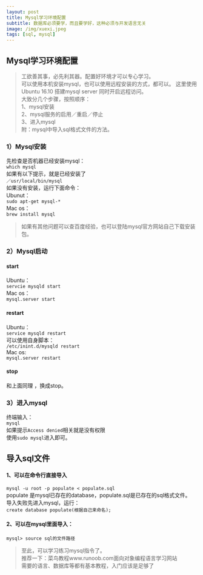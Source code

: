 ```yaml
---
layout: post           
title: Mysql学习环境配置  
subtitle: 数据库必须要学，而且要学好，这种必须与开发语言无关  
image: /img/xuexi.jpeg           
tags: [sql, mysql]
---
```

## Mysql学习环境配置  
>工欲善其事，必先利其器。配置好环境才可以专心学习。   
>可以使用本机安装mysql，也可以使用远程安装的方式，都可以。
>这里使用 Ubuntu 16.10 搭建mysql server 同时开启远程访问。  
>大致分几个步骤，按照顺序：  
>1、mysql安装   
>2、mysql服务的启用／重启／停止  
>3、进入mysql   
>附：mysql中导入sql格式文件的方法。

### 1）Mysql安装  
先检查是否机器已经安装mysql：  
```which mysql```  
如果有以下提示，就是已经安装了   
```／usr/local/bin/mysql```    
如果没有安装，运行下面命令：  
Ubunut：  
``` sudo apt-get mysql-*  ```  
Mac os：  
```brew install mysql```  
>如果有其他问题可以查百度经验，也可以登陆mysql官方网站自己下载安装包。

###  2）Mysql启动  
#### start
Ubuntu：  
```servcie mysqld start```  
Mac os：  
```mysql.server start```  
#### restart  
Ubuntu：  
```service mysqld restart```  
可以使用自身脚本：  
```/etc/inint.d/mysqld restart```  
Mac os:  
```mysql.server restart```  
#### stop  
和上面同理 ，换成stop。   
### 3）进入mysql  
终端输入：  
```mysql```  
如果提示```Access denied```相关就是没有权限  
使用```sudo mysql```进入即可。  

## 导入sql文件  
#### 1、可以在命令行直接导入  

```mysql -u root -p populate < populate.sql ```  
populate 是mysql已存在的database，populate.sql是已存在的sql格式文件。  
导入失败先进入mysql，运行：  
```create database populate(根据自己来命名);```  
#### 2、可以在mysql里面导入：  
```mysql> source sql的文件路径  ```  

>至此，可以学习练习mysql指令了。  
>推荐一下：菜鸟教程www.runoob.com面向对象编程语言学习网站  
>需要的语言、数据库等都有基本教程，入门应该是足够了  